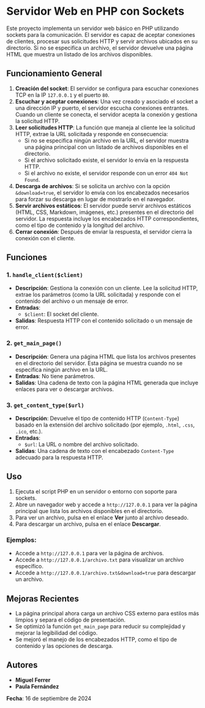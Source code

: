 # Servidor Web en PHP con Sockets

Este proyecto implementa un servidor web básico en PHP utilizando sockets para la comunicación. El servidor es capaz de aceptar conexiones de clientes, procesar sus solicitudes HTTP y servir archivos ubicados en su directorio. Si no se especifica un archivo, el servidor devuelve una página HTML que muestra un listado de los archivos disponibles.

## Funcionamiento General

1. **Creación del socket**: El servidor se configura para escuchar conexiones TCP en la IP `127.0.0.1` y el puerto `80`.
2. **Escuchar y aceptar conexiones**: Una vez creado y asociado el socket a una dirección IP y puerto, el servidor escucha conexiones entrantes. Cuando un cliente se conecta, el servidor acepta la conexión y gestiona la solicitud HTTP.
3. **Leer solicitudes HTTP**: La función que maneja al cliente lee la solicitud HTTP, extrae la URL solicitada y responde en consecuencia:
   - Si no se especifica ningún archivo en la URL, el servidor muestra una página principal con un listado de archivos disponibles en el directorio.
   - Si el archivo solicitado existe, el servidor lo envía en la respuesta HTTP.
   - Si el archivo no existe, el servidor responde con un error `404 Not Found`.
4. **Descarga de archivos**: Si se solicita un archivo con la opción `&download=true`, el servidor lo envía con los encabezados necesarios para forzar su descarga en lugar de mostrarlo en el navegador.
5. **Servir archivos estáticos**: El servidor puede servir archivos estáticos (HTML, CSS, Markdown, imágenes, etc.) presentes en el directorio del servidor. La respuesta incluye los encabezados HTTP correspondientes, como el tipo de contenido y la longitud del archivo.
6. **Cerrar conexión**: Después de enviar la respuesta, el servidor cierra la conexión con el cliente.

## Funciones

### 1. `handle_client($client)`

- **Descripción**: Gestiona la conexión con un cliente. Lee la solicitud HTTP, extrae los parámetros (como la URL solicitada) y responde con el contenido del archivo o un mensaje de error.
- **Entradas**:
  - `$client`: El socket del cliente.
- **Salidas**: Respuesta HTTP con el contenido solicitado o un mensaje de error.

### 2. `get_main_page()`

- **Descripción**: Genera una página HTML que lista los archivos presentes en el directorio del servidor. Esta página se muestra cuando no se especifica ningún archivo en la URL.
- **Entradas**: No tiene parámetros.
- **Salidas**: Una cadena de texto con la página HTML generada que incluye enlaces para ver o descargar archivos.

### 3. `get_content_type($url)`

- **Descripción**: Devuelve el tipo de contenido HTTP (`Content-Type`) basado en la extensión del archivo solicitado (por ejemplo, `.html`, `.css`, `.ico`, etc.).
- **Entradas**:
  - `$url`: La URL o nombre del archivo solicitado.
- **Salidas**: Una cadena de texto con el encabezado `Content-Type` adecuado para la respuesta HTTP.

## Uso

1. Ejecuta el script PHP en un servidor o entorno con soporte para sockets.
2. Abre un navegador web y accede a `http://127.0.0.1` para ver la página principal que lista los archivos disponibles en el directorio.
3. Para ver un archivo, pulsa en el enlace **Ver** junto al archivo deseado.
4. Para descargar un archivo, pulsa en el enlace **Descargar**.

### Ejemplos:

- Accede a `http://127.0.0.1` para ver la página de archivos.
- Accede a `http://127.0.0.1/archivo.txt` para visualizar un archivo específico.
- Accede a `http://127.0.0.1/archivo.txt&download=true` para descargar un archivo.

## Mejoras Recientes

- La página principal ahora carga un archivo CSS externo para estilos más limpios y separa el código de presentación.
- Se optimizó la función `get_main_page` para reducir su complejidad y mejorar la legibilidad del código.
- Se mejoró el manejo de los encabezados HTTP, como el tipo de contenido y las opciones de descarga.

## Autores

- **Miguel Ferrer**
- **Paula Fernández**

**Fecha**: 16 de septiembre de 2024
